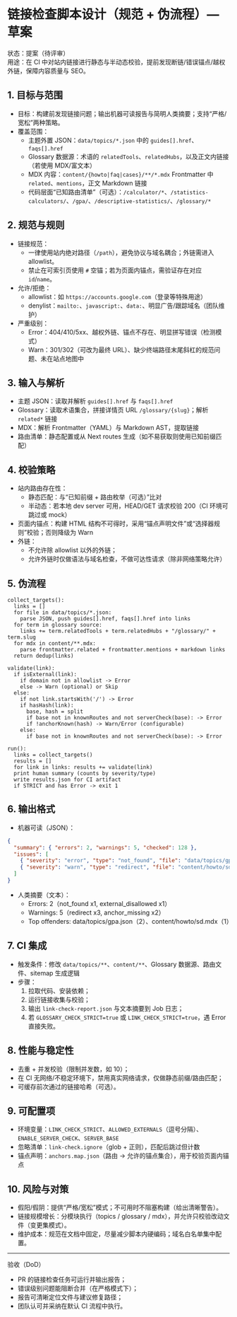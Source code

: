 # 链接检查脚本设计（规范 + 伪流程）— 草案

状态：提案（待评审）  
用途：在 CI 中对站内链接进行静态与半动态校验，提前发现断链/错误锚点/越权外链，保障内容质量与 SEO。

## 1. 目标与范围
- 目标：构建前发现链接问题；输出机器可读报告与简明人类摘要；支持“严格/宽松”两种策略。
- 覆盖范围：
  - 主题外置 JSON：`data/topics/*.json` 中的 `guides[].href`、`faqs[].href`
  - Glossary 数据源：术语的 `relatedTools`、`relatedHubs`，以及正文内链接（若使用 MDX/富文本）
  - MDX 内容：`content/{howto|faq|cases}/**/*.mdx` Frontmatter 中 `related`、`mentions`，正文 Markdown 链接
  - 代码层面“已知路由清单”（可选）：`/calculator/*`、`/statistics-calculators/`、`/gpa/`、`/descriptive-statistics/`、`/glossary/*`

## 2. 规范与规则
- 链接规范：
  - 一律使用站内绝对路径（`/path`），避免协议与域名耦合；外链需进入 allowlist。
  - 禁止在可索引页使用 `#` 空锚；若为页面内锚点，需验证存在对应 `id`/`name`。
- 允许/拒绝：
  - allowlist：如 `https://accounts.google.com`（登录等特殊用途）
  - denylist：`mailto:`、`javascript:`、`data:`、明显广告/跟踪域名（团队维护）
- 严重级别：
  - Error：404/410/5xx、越权外链、锚点不存在、明显拼写错误（检测模式）
  - Warn：301/302（可改为最终 URL）、缺少终端路径末尾斜杠的规范问题、未在站点地图中

## 3. 输入与解析
- 主题 JSON：读取并解析 `guides[].href` 与 `faqs[].href`
- Glossary：读取术语集合，拼接详情页 URL `/glossary/{slug}`；解析 `related*` 链接
- MDX：解析 Frontmatter（YAML）与 Markdown AST，提取链接
- 路由清单：静态配置或从 Next routes 生成（如不易获取则使用已知前缀匹配）

## 4. 校验策略
- 站内路由存在性：
  - 静态匹配：与“已知前缀 + 路由枚举（可选）”比对
  - 半动态：若本地 dev server 可用，HEAD/GET 请求校验 200（CI 环境可跳过或 mock）
- 页面内锚点：构建 HTML 结构不可得时，采用“锚点声明文件”或“选择器规则”校验；否则降级为 Warn
- 外链：
  - 不允许除 allowlist 以外的外链；
  - 允许外链时仅做语法与域名检查，不做可达性请求（除非网络策略允许）

## 5. 伪流程
```text
collect_targets():
  links = []
  for file in data/topics/*.json:
    parse JSON, push guides[].href, faqs[].href into links
  for term in glossary source:
    links += term.relatedTools + term.relatedHubs + "/glossary/" + term.slug
  for mdx in content/**.mdx:
    parse frontmatter.related + frontmatter.mentions + markdown links
  return dedup(links)

validate(link):
  if isExternal(link):
    if domain not in allowlist -> Error
    else -> Warn (optional) or Skip
  else:
    if not link.startsWith('/') -> Error
    if hasHash(link):
      base, hash = split
      if base not in knownRoutes and not serverCheck(base): -> Error
      if !anchorKnown(hash) -> Warn/Error (configurable)
    else:
      if base not in knownRoutes and not serverCheck(base): -> Error

run():
  links = collect_targets()
  results = []
  for link in links: results += validate(link)
  print human summary (counts by severity/type)
  write results.json for CI artifact
  if STRICT and has Error -> exit 1
```

## 6. 输出格式
- 机器可读（JSON）：
```json
{
  "summary": { "errors": 2, "warnings": 5, "checked": 128 },
  "issues": [
    { "severity": "error", "type": "not_found", "file": "data/topics/gpa.json", "link": "/faq/gpa-scale", "hint": "Did you mean /faq/gpa-scales?" },
    { "severity": "warn", "type": "redirect", "file": "content/howto/sd.mdx", "link": "/calculator/stddev", "target": "/calculator/standard-deviation" }
  ]
}
```
- 人类摘要（文本）：
  - Errors: 2（not_found x1, external_disallowed x1）
  - Warnings: 5（redirect x3, anchor_missing x2）
  - Top offenders: data/topics/gpa.json（2）、content/howto/sd.mdx（1）

## 7. CI 集成
- 触发条件：修改 `data/topics/**`、`content/**`、Glossary 数据源、路由文件、sitemap 生成逻辑
- 步骤：
  1) 拉取代码、安装依赖；
  2) 运行链接收集与校验；
  3) 输出 `link-check-report.json` 与文本摘要到 Job 日志；
  4) 若 `GLOSSARY_CHECK_STRICT=true` 或 `LINK_CHECK_STRICT=true`，遇 Error 直接失败。

## 8. 性能与稳定性
- 去重 + 并发校验（限制并发数，如 10）；
- 在 CI 无网络/不稳定环境下，禁用真实网络请求，仅做静态前缀/路由匹配；
- 可缓存前次通过的链接哈希（可选）。

## 9. 可配置项
- 环境变量：`LINK_CHECK_STRICT`、`ALLOWED_EXTERNALS`（逗号分隔）、`ENABLE_SERVER_CHECK`、`SERVER_BASE`
- 忽略清单：`link-check.ignore`（glob + 正则），匹配后跳过但计数
- 锚点声明：`anchors.map.json`（路由 → 允许的锚点集合），用于校验页面内锚点

## 10. 风险与对策
- 假阳/假阴：提供“严格/宽松”模式；不可用时不阻塞构建（给出清晰警告）。
- 链接规模增长：分模块执行（topics / glossary / mdx），并允许只校验改动文件（变更集模式）。
- 维护成本：规范在文档中固定，尽量减少脚本内硬编码；域名白名单集中配置。

---

验收（DoD）
- PR 的链接检查任务可运行并输出报告；
- 错误级别问题能阻断合并（在严格模式下）；
- 报告可清晰定位文件与建议修复路径；
- 团队认可并采纳在默认 CI 流程中执行。

